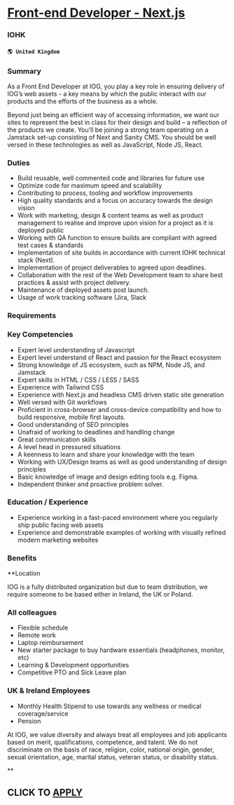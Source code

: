 # [Front-end Developer - Next.js](https://www.remotewlb.com/apply/front-end-developer-next-js)  
### IOHK  
#### `🌎 United Kingdom`  

### Summary

As a Front End Developer at IOG, you play a key role in ensuring delivery of IOG’s web assets - a key means by which the public interact with our products and the efforts of the business as a whole.

Beyond just being an efficient way of accessing information, we want our sites to represent the best in class for their design and build – a reflection of the products we create. You’ll be joining a strong team operating on a Jamstack set-up consisting of Next and Sanity CMS. You should be well versed in these technologies as well as JavaScript, Node JS, React.

### Duties

  * Build reusable, well commented code and libraries for future use
  * Optimize code for maximum speed and scalability
  * Contributing to process, tooling and workflow improvements
  * High quality standards and a focus on accuracy towards the design vision
  * Work with marketing, design & content teams as well as product management to realise and improve upon vision for a project as it is deployed public
  * Working with QA function to ensure builds are compliant with agreed test cases & standards
  * Implementation of site builds in accordance with current IOHK technical stack (Next).
  * Implementation of project deliverables to agreed upon deadlines.
  * Collaboration with the rest of the Web Development team to share best practices & assist with project delivery.
  * Maintenance of deployed assets post launch.
  * Usage of work tracking software (Jira, Slack

### Requirements

### Key Competencies

  * Expert level understanding of Javascript 
  * Expert level understand of React and passion for the React ecosystem
  * Strong knowledge of JS ecosystem, such as NPM, Node JS, and Jamstack
  * Expert skills in HTML / CSS / LESS / SASS
  * Experience with Tailwind CSS
  * Experience with Next.js and headless CMS driven static site generation
  * Well versed with Git workflows
  * Proficient in cross-browser and cross-device compatibility and how to build responsive, mobile first layouts.
  * Good understanding of SEO principles
  * Unafraid of working to deadlines and handling change
  * Great communication skills
  * A level head in pressured situations
  * A keenness to learn and share your knowledge with the team
  * Working with UX/Design teams as well as good understanding of design principles
  * Basic knowledge of image and design editing tools e.g. Figma.
  * Independent thinker and proactive problem solver.

### Education / Experience

  * Experience working in a fast-paced environment where you regularly ship public facing web assets
  * Experience and demonstrable examples of working with visually refined modern marketing websites

### Benefits

 **Location

IOG is a fully distributed organization but due to team distribution, we require someone to be based either in Ireland, the UK or Poland.

### All colleagues

  * Flexible schedule
  * Remote work
  * Laptop reimbursement
  * New starter package to buy hardware essentials (headphones, monitor, etc)
  * Learning & Development opportunities
  * Competitive PTO and Sick Leave plan

### UK & Ireland Employees

  * Monthly Health Stipend to use towards any wellness or medical coverage/service
  * Pension

At IOG, we value diversity and always treat all employees and job applicants based on merit, qualifications, competence, and talent. We do not discriminate on the basis of race, religion, color, national origin, gender, sexual orientation, age, marital status, veteran status, or disability status.

**

  
## CLICK TO [APPLY](https://www.remotewlb.com/apply/front-end-developer-next-js)

